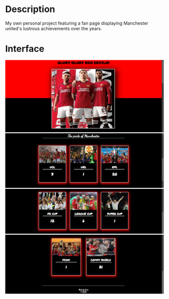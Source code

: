 # Description

My own personal project featuring a fan page displaying Manchester united's lustrous achievements over the years.

# Interface

<img src="./Assets/images/Screenshot (171).png" alt="">
<img src="./Assets/images/Screenshot (172).png" alt="">
<img src="./Assets/images/Screenshot (173).png" alt="">
<img src="./Assets/images/Screenshot (174).png" alt="">